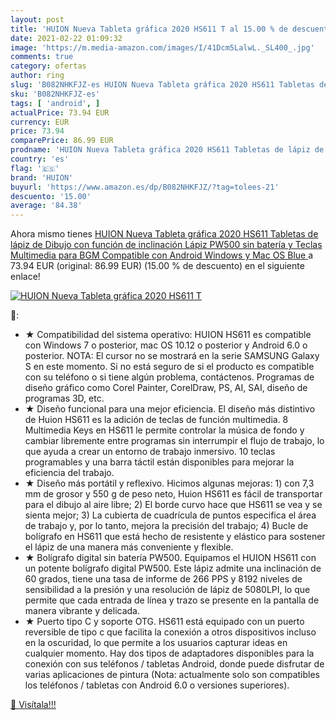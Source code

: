 ```yaml
---
layout: post
title: 'HUION Nueva Tableta gráfica 2020 HS611 T al 15.00 % de descuento'
date: 2021-02-22 01:09:32
image: 'https://m.media-amazon.com/images/I/41Dcm5LalwL._SL400_.jpg'
comments: true
category: ofertas
author: ring
slug: 'B082NHKFJZ-es HUION Nueva Tableta gráfica 2020 HS611 Tabletas de lápiz...'
sku: 'B082NHKFJZ-es'
tags: [ 'android', ]
actualPrice: 73.94 EUR
currency: EUR
price: 73.94
comparePrice: 86.99 EUR
prodname: 'HUION Nueva Tableta gráfica 2020 HS611 Tabletas de lápiz de Dibujo con función de inclinación Lápiz PW500 sin batería y Teclas Multimedia para BGM Compatible con Android  Windows y Mac OS  Blue '
country: 'es'
flag: '🇪🇸'
brand: 'HUION'
buyurl: 'https://www.amazon.es/dp/B082NHKFJZ/?tag=tolees-21'
descuento: '15.00'
average: '84.38'
---
```


Ahora mismo tienes [HUION Nueva Tableta gráfica 2020 HS611 Tabletas de lápiz de Dibujo con función de inclinación Lápiz PW500 sin batería y Teclas Multimedia para BGM Compatible con Android  Windows y Mac OS  Blue ](https://www.amazon.es/dp/B082NHKFJZ/?tag=tolees-21) a 73.94 EUR (original: 86.99 EUR) (15.00 %  de descuento) en el siguiente enlace!

[![HUION Nueva Tableta gráfica 2020 HS611 T](https://m.media-amazon.com/images/I/41Dcm5LalwL._SL400_.jpg)](https://www.amazon.es/dp/B082NHKFJZ/?tag=tolees-21)

🔎:

- ★ Compatibilidad del sistema operativo: HUION HS611 es compatible con Windows 7 o posterior, mac OS 10.12 o posterior y Android 6.0 o posterior. NOTA: El cursor no se mostrará en la serie SAMSUNG Galaxy S en este momento. Si no está seguro de si el producto es compatible con su teléfono o si tiene algún problema, contáctenos. Programas de diseño gráfico como Corel Painter, CorelDraw, PS, AI, SAI, diseño de programas 3D, etc.
- ★ Diseño funcional para una mejor eficiencia. El diseño más distintivo de Huion HS611 es la adición de teclas de función multimedia. 8 Multimedia Keys en HS611 le permite controlar la música de fondo y cambiar libremente entre programas sin interrumpir el flujo de trabajo, lo que ayuda a crear un entorno de trabajo inmersivo. 10 teclas programables y una barra táctil están disponibles para mejorar la eficiencia del trabajo.
- ★ Diseño más portátil y reflexivo. Hicimos algunas mejoras: 1) con 7,3 mm de grosor y 550 g de peso neto, Huion HS611 es fácil de transportar para el dibujo al aire libre; 2) El borde curvo hace que HS611 se vea y se sienta mejor; 3) La cubierta de cuadrícula de puntos especifica el área de trabajo y, por lo tanto, mejora la precisión del trabajo; 4) Bucle de bolígrafo en HS611 que está hecho de resistente y elástico para sostener el lápiz de una manera más conveniente y flexible.
- ★ Bolígrafo digital sin batería PW500. Equipamos el HUION HS611 con un potente bolígrafo digital PW500. Este lápiz admite una inclinación de 60 grados, tiene una tasa de informe de 266 PPS y 8192 niveles de sensibilidad a la presión y una resolución de lápiz de 5080LPI, lo que permite que cada entrada de línea y trazo se presente en la pantalla de manera vibrante y delicada.
- ★ Puerto tipo C y soporte OTG. HS611 está equipado con un puerto reversible de tipo c que facilita la conexión a otros dispositivos incluso en la oscuridad, lo que permite a los usuarios capturar ideas en cualquier momento. Hay dos tipos de adaptadores disponibles para la conexión con sus teléfonos / tabletas Android, donde puede disfrutar de varias aplicaciones de pintura (Nota: actualmente solo son compatibles los teléfonos / tabletas con Android 6.0 o versiones superiores).

[🛒 Visítala!!!](https://www.amazon.es/dp/B082NHKFJZ/?tag=tolees-21)
